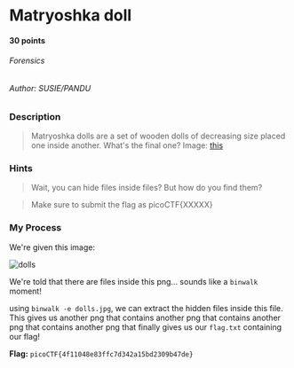 # Matryoshka doll
#### 30 points
###### Forensics
###### Author: SUSIE/PANDU

### Description
> Matryoshka dolls are a set of wooden dolls of decreasing size placed one inside another. What's the final one? Image: [this](https://mercury.picoctf.net/static/b6205dd933ec01c022c4e6acbdf11116/dolls.jpg)

### Hints
> Wait, you can hide files inside files? But how do you find them?

> Make sure to submit the flag as picoCTF{XXXXX}

### My Process
We're given this image:

![dolls](https://github.com/EmeraldEntities/ctf-writeups/blob/main/picoctf%202021/information/dolls.jpg?raw=true)

We're told that there are files inside this png... sounds like a `binwalk` moment!

using `binwalk -e dolls.jpg`, we can extract the hidden files inside this file. This gives us another png that contains another png that contains another png that contains another png that finally gives us our `flag.txt` containing our flag!

**Flag:** `picoCTF{4f11048e83ffc7d342a15bd2309b47de}`
